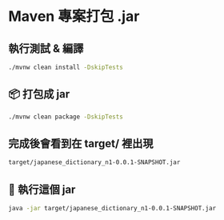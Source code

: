 # Maven 專案打包 .jar
## 執行測試 & 編譯
```bash
./mvnw clean install -DskipTests
```
## 📦 打包成 jar
```bash
./mvnw clean package -DskipTests
```
## 完成後會看到在 target/ 裡出現
```txt
target/japanese_dictionary_n1-0.0.1-SNAPSHOT.jar
```
## 🚀 執行這個 jar
```bash
java -jar target/japanese_dictionary_n1-0.0.1-SNAPSHOT.jar
```